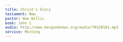 ```yaml
---
title: Christ's Glory
testament: New
pastor: Huw Willis
book: John 1
audio: http://www.mecgoodnews.org/audio/70120181.mp3
service: Morning
---
```

